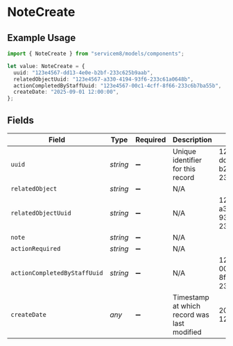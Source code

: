 # NoteCreate

## Example Usage

```typescript
import { NoteCreate } from "servicem8/models/components";

let value: NoteCreate = {
  uuid: "123e4567-dd13-4e0e-b2bf-233c625b9aab",
  relatedObjectUuid: "123e4567-a330-4194-93f6-233c61a0648b",
  actionCompletedByStaffUuid: "123e4567-00c1-4cff-8f66-233c6b7ba55b",
  createDate: "2025-09-01 12:00:00",
};
```

## Fields

| Field                                       | Type                                        | Required                                    | Description                                 | Example                                     |
| ------------------------------------------- | ------------------------------------------- | ------------------------------------------- | ------------------------------------------- | ------------------------------------------- |
| `uuid`                                      | *string*                                    | :heavy_minus_sign:                          | Unique identifier for this record           | 123e4567-dd13-4e0e-b2bf-233c625b9aab        |
| `relatedObject`                             | *string*                                    | :heavy_minus_sign:                          | N/A                                         |                                             |
| `relatedObjectUuid`                         | *string*                                    | :heavy_minus_sign:                          | N/A                                         | 123e4567-a330-4194-93f6-233c61a0648b        |
| `note`                                      | *string*                                    | :heavy_minus_sign:                          | N/A                                         |                                             |
| `actionRequired`                            | *string*                                    | :heavy_minus_sign:                          | N/A                                         |                                             |
| `actionCompletedByStaffUuid`                | *string*                                    | :heavy_minus_sign:                          | N/A                                         | 123e4567-00c1-4cff-8f66-233c6b7ba55b        |
| `createDate`                                | *any*                                       | :heavy_minus_sign:                          | Timestamp at which record was last modified | 2025-09-01 12:00:00                         |
